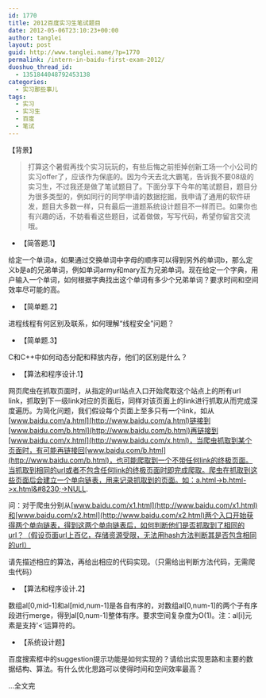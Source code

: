 ```yaml
---
id: 1770
title: 2012百度实习生笔试题目
date: 2012-05-06T23:10:23+00:00
author: tanglei
layout: post
guid: http://www.tanglei.name/?p=1770
permalink: /intern-in-baidu-first-exam-2012/
duoshuo_thread_id:
  - 1351844048792453138
categories:
  - 实习那些事儿
tags:
  - 实习
  - 实习生
  - 百度
  - 笔试
---
```

【背景】

> 打算这个暑假再找个实习玩玩的，有些后悔之前拒掉创新工场一个小公司的实习offer了，应该作为保底的。因为今天去北大霸笔，告诉我不要08级的实习生，不过我还是做了笔试题目了。下面分享下今年的笔试题目，题目分为很多类型的，例如同行的同学申请的数据挖掘，我申请了通用的软件研发，题目大多数一样，只有最后一道题系统设计题目不一样而已。如果你也有兴趣的话，不妨看看这些题目，试着做做，写写代码，希望你留言交流哦。

  * 【简答题.1】

给定一个单词a，如果通过交换单词中字母的顺序可以得到另外的单词b，那么定义b是a的兄弟单词，例如单词army和mary互为兄弟单词。现在给定一个字典，用户输入一个单词，如何根据字典找出这个单词有多少个兄弟单词？要求时间和空间效率尽可能的高。

  * 【简单题.2】

进程线程有何区别及联系，如何理解“线程安全”问题？

  * 【简单题.3】

C和C++中如何动态分配和释放内存，他们的区别是什么？

  * 【算法和程序设计.1】

网页爬虫在抓取页面时，从指定的url站点入口开始爬取这个站点上的所有url link，抓取到下一级link对应的页面后，同样对该页面上的link进行抓取从而完成深度遍历。为简化问题，我们假设每个页面上至多只有一个link，如从[www.baidu.com/a.html](http://www.baidu.com/a.html)链接到[www.baidu.com/b.html](http://www.baidu.com/b.html)再链接到[www.baidu.com/x.html](http://www.baidu.com/x.html)，当爬虫抓取到某个页面时，有可能再链接回[www.baidu.com/b.html](http://www.baidu.com/b.html)，也可能爬取到一个不带任何link的终极页面。当抓取到相同的url或者不包含任何link的终极页面时即完成爬取。爬虫在抓取到这些页面后会建立一个单向链表，用来记录抓取到的页面。如：a.html->b.html->x.html&#8230;->NULL.
  
问：对于爬虫分别从[www.baidu.com/x1.html](http://www.baidu.com/x1.html)和[www.baidu.com/x2.html](http://www.baidu.com/x2.html)两个入口开始获得两个单向链表，得到这两个单向链表后，如何判断他们是否抓取到了相同的url？（假设页面url上百亿，存储资源受限，无法用hash方法判断其是否包含相同的url）
  
请先描述相应的算法，再给出相应的代码实现。（只需给出判断方法代码，无需爬虫代码）

  * 【算法和程序设计.2】

数组al[0,mid-1]和al[mid,num-1]是各自有序的，对数组al[0,num-1]的两个子有序段进行merge，得到al[0,num-1]整体有序。要求空间复杂度为O(1)。注：al[i]元素是支持'<&#8216;运算符的。

  * 【系统设计题】

百度搜索框中的suggestion提示功能是如何实现的？请给出实现思路和主要的数据结构、算法。有什么优化思路可以使得时间和空间效率最高？

&#8230;全文完
